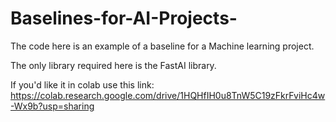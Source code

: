 # Baselines-for-AI-Projects-
The code here is an example of a baseline for a Machine learning project.

The only library required here is the FastAI library.

If you'd like it in colab use this link: https://colab.research.google.com/drive/1HQHfIH0u8TnW5C19zFkrFviHc4w-Wx9b?usp=sharing
